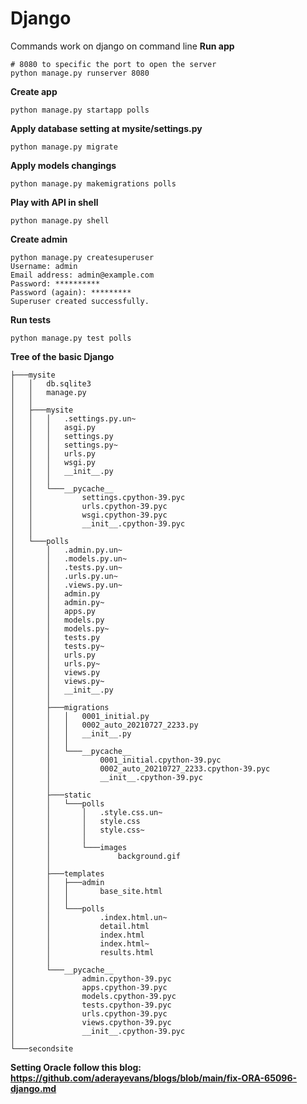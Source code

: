 # Django

Commands work on django on command line
**Run app**
```shell
# 8080 to specific the port to open the server 
python manage.py runserver 8080
```
**Create app**
```shell
python manage.py startapp polls
```
**Apply database setting at mysite/settings.py**
```shell
python manage.py migrate
```
**Apply models changings**
```shell
python manage.py makemigrations polls
```
**Play with API in shell**
```shell
python manage.py shell
```
**Create admin**
```shell
python manage.py createsuperuser
Username: admin
Email address: admin@example.com
Password: **********
Password (again): *********
Superuser created successfully.
```
**Run tests**
```shell
python manage.py test polls
```
**Tree of the basic Django**
```shell
├───mysite
│   │   db.sqlite3
│   │   manage.py
│   │
│   ├───mysite
│   │   │   .settings.py.un~
│   │   │   asgi.py
│   │   │   settings.py
│   │   │   settings.py~
│   │   │   urls.py
│   │   │   wsgi.py
│   │   │   __init__.py
│   │   │
│   │   └───__pycache__
│   │           settings.cpython-39.pyc
│   │           urls.cpython-39.pyc
│   │           wsgi.cpython-39.pyc
│   │           __init__.cpython-39.pyc
│   │
│   └───polls
│       │   .admin.py.un~
│       │   .models.py.un~
│       │   .tests.py.un~
│       │   .urls.py.un~
│       │   .views.py.un~
│       │   admin.py
│       │   admin.py~
│       │   apps.py
│       │   models.py
│       │   models.py~
│       │   tests.py
│       │   tests.py~
│       │   urls.py
│       │   urls.py~
│       │   views.py
│       │   views.py~
│       │   __init__.py
│       │
│       ├───migrations
│       │   │   0001_initial.py
│       │   │   0002_auto_20210727_2233.py
│       │   │   __init__.py
│       │   │
│       │   └───__pycache__
│       │           0001_initial.cpython-39.pyc
│       │           0002_auto_20210727_2233.cpython-39.pyc
│       │           __init__.cpython-39.pyc
│       │
│       ├───static
│       │   └───polls
│       │       │   .style.css.un~
│       │       │   style.css
│       │       │   style.css~
│       │       │
│       │       └───images
│       │               background.gif
│       │
│       ├───templates
│       │   ├───admin
│       │   │       base_site.html
│       │   │
│       │   └───polls
│       │           .index.html.un~
│       │           detail.html
│       │           index.html
│       │           index.html~
│       │           results.html
│       │
│       └───__pycache__
│               admin.cpython-39.pyc
│               apps.cpython-39.pyc
│               models.cpython-39.pyc
│               tests.cpython-39.pyc
│               urls.cpython-39.pyc
│               views.cpython-39.pyc
│               __init__.cpython-39.pyc
│
└───secondsite
```

**Setting Oracle follow this blog: <https://github.com/aderayevans/blogs/blob/main/fix-ORA-65096-django.md>**

